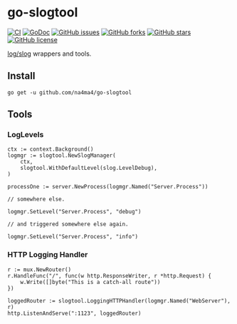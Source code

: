 # go-slogtool

[![CI](https://github.com/na4ma4/go-slogtool/workflows/CI/badge.svg)](https://github.com/na4ma4/go-slogtool/actions/workflows/ci.yml)
[![GoDoc](https://godoc.org/github.com/na4ma4/go-slogtool/?status.svg)](https://godoc.org/github.com/na4ma4/go-slogtool)
[![GitHub issues](https://img.shields.io/github/issues/na4ma4/go-slogtool)](https://github.com/na4ma4/go-slogtool/issues)
[![GitHub forks](https://img.shields.io/github/forks/na4ma4/go-slogtool)](https://github.com/na4ma4/go-slogtool/network)
[![GitHub stars](https://img.shields.io/github/stars/na4ma4/go-slogtool)](https://github.com/na4ma4/go-slogtool/stargazers)
[![GitHub license](https://img.shields.io/github/license/na4ma4/go-slogtool)](https://github.com/na4ma4/go-slogtool/blob/main/LICENSE)

[log/slog](https://pkg.go.dev/log/slog) wrappers and tools.

## Install

```shell
go get -u github.com/na4ma4/go-slogtool
```

## Tools

### LogLevels

```golang
ctx := context.Background()
logmgr := slogtool.NewSlogManager(
    ctx,
    slogtool.WithDefaultLevel(slog.LevelDebug),
)

processOne := server.NewProcess(logmgr.Named("Server.Process"))

// somewhere else.

logmgr.SetLevel("Server.Process", "debug")

// and triggered somewhere else again.

logmgr.SetLevel("Server.Process", "info")
```

### HTTP Logging Handler

```golang
r := mux.NewRouter()
r.HandleFunc("/", func(w http.ResponseWriter, r *http.Request) {
    w.Write([]byte("This is a catch-all route"))
})

loggedRouter := slogtool.LoggingHTTPHandler(logmgr.Named("WebServer"), r)
http.ListenAndServe(":1123", loggedRouter)
```
